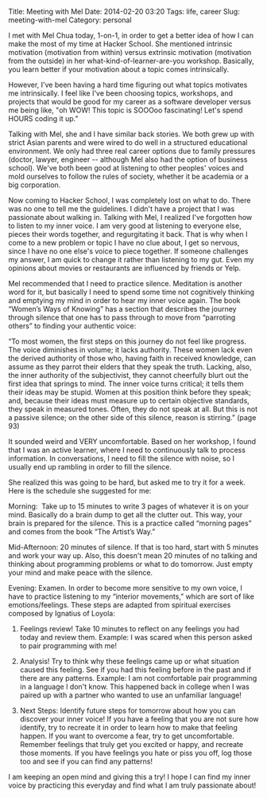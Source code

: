Title: Meeting with Mel
Date: 2014-02-20 03:20
Tags: life, career
Slug: meeting-with-mel
Category: personal

I met with Mel Chua today, 1-on-1, in order to get a better idea of how
I can make the most of my time at Hacker School. She mentioned intrinsic
motivation (motivation from within) versus extrinsic motivation
(motivation from the outside) in her what-kind-of-learner-are-you
workshop. Basically, you learn better if your motivation about a topic
comes intrinsically.   
  
However, I've been having a hard time figuring out what topics motivates
me intrinsically. I feel like I've been choosing topics, workshops, and
projects that would be good for my career as a software developer versus
me being like, "oh WOW! This topic is SOOOoo fascinating! Let's spend
HOURS coding it up."   
  
Talking with Mel, she and I have similar back stories. We both grew up
with strict Asian parents and were wired to do well in a structured
educational environment. We only had three real career options due to
family pressures (doctor, lawyer, engineer -- although Mel also had the
option of business school). We've both been good at listening to other
peoples' voices and mold ourselves to follow the rules of society,
whether it be academia or a big corporation.  
  
Now coming to Hacker School, I was completely lost on what to do. There
was no one to tell me the guidelines. I didn't have a project that I was
passionate about walking in. Talking with Mel, I realized I've forgotten
how to listen to my inner voice. I am very good at listening to everyone
else, pieces their words together, and regurgitating it back. That is
why when I come to a new problem or topic I have no clue about, I get so
nervous, since I have no one else's voice to piece together. If someone
challenges my answer, I am quick to change it rather than listening to
my gut. Even my opinions about movies or restaurants are influenced by
friends or Yelp.   
  
Mel recommended that I need to practice silence. Meditation is another
word for it, but basically I need to spend some time not cognitively
thinking and emptying my mind in order to hear my inner voice again. The
book “Women’s Ways of Knowing” has a section that describes the journey
through silence that one has to pass through to move from “parroting
others” to finding your authentic voice:  
  
“To most women, the first steps on this journey do not feel like
progress. The voice diminishes in volume; it lacks authority. These
women lack even the derived authority of those who, having faith in
received knowledge, can assume as they parrot their elders that they
speak the truth. Lacking, also, the inner authority of the subjectivist,
they cannot cheerfully blurt out the first idea that springs to mind.
The inner voice turns critical; it tells them their ideas may be stupid.
Women at this position think before they speak; and, because their ideas
must measure up to certain objective standards, they speak in measured
tones. Often, they do not speak at all. But this is not a passive
silence; on the other side of this silence, reason is stirring.” (page
93)  
  
It sounded weird and VERY uncomfortable. Based on her workshop, I found
that I was an active learner, where I need to continuously talk to
process information. In conversations, I need to fill the silence with
noise, so I usually end up rambling in order to fill the silence.   
  
She realized this was going to be hard, but asked me to try it for a
week. Here is the schedule she suggested for me:  
  
Morning:  Take up to 15 minutes to write 3 pages of whatever it is on
your mind. Basically do a brain dump to get all the clutter out. This
way, your brain is prepared for the silence. This is a practice called
“morning pages” and comes from the book “The Artist’s Way.”  
  
Mid-Afternoon: 20 minutes of silence. If that is too hard, start with 5
minutes and work your way up. Also, this doesn't mean 20 minutes of no
talking and thinking about programming problems or what to do tomorrow.
Just empty your mind and make peace with the silence.  
  
Evening: Examen. In order to become more sensitive to my own voice, I
have to practice listening to my “interior movements,” which are sort of
like emotions/feelings. These steps are adapted from spiritual exercises
composed by Ignatius of Loyola:  
  
1. Feelings review! Take 10 minutes to reflect on any feelings you had
today and review them. Example: I was scared when this person asked to
pair programming with me!   
  
2. Analysis! Try to think why these feelings came up or what situation
caused this feeling. See if you had this feeling before in the past and
if there are any patterns. Example: I am not comfortable pair
programming in a language I don't know. This happened back in college
when I was paired up with a partner who wanted to use an unfamiliar
language!  
  
3. Next Steps: Identify future steps for tomorrow about how you can
discover your inner voice! If you have a feeling that you are not sure
how identify, try to recreate it in order to learn how to make that
feeling happen. If you want to overcome a fear, try to get
uncomfortable. Remember feelings that truly get you excited or happy,
and recreate those moments. If you have feelings you hate or piss you
off, log those too and see if you can find any patterns!  
  
I am keeping an open mind and giving this a try! I hope I can find my
inner voice by practicing this everyday and find what I am truly
passionate about!  
  
  

